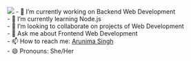<!-- 

# Hi there 👋
I'm Arunima Singh and currently learning web development -->

<!-- 
**arunima14/arunima14** is a ✨ _special_ ✨ repository because its `README.md` (this file) appears on your GitHub profile. -->


<!-- Here are some ideas to get you started: -->

 <img src="m">
- 🔭 I’m currently working on Backend Web Development <br>
- 🌱 I’m currently learning Node.js<br>
- 👯 I’m looking to collaborate on projects of Web Development<br>
- 💬 Ask me about Frontend Web Development<br>
- 📫 How to reach me: <a href="https://www.linkedin.com/in/arunima-singh18/">Arunima Singh</a><br>
- 😄 Pronouns: She/Her

